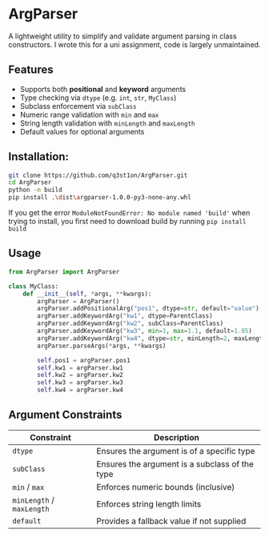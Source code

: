 # ArgParser

A lightweight utility to simplify and validate argument parsing in class constructors. I wrote this for a uni assignment, code is largely unmaintained.

## Features

- Supports both **positional** and **keyword** arguments
- Type checking via `dtype` (e.g. `int`, `str`, `MyClass`)
- Subclass enforcement via `subClass`
- Numeric range validation with `min` and `max`
- String length validation with `minLength` and `maxLength`
- Default values for optional arguments

## Installation:

```bash
git clone https://github.com/q3st1on/ArgParser.git
cd ArgParser
python -m build
pip install .\dist\argparser-1.0.0-py3-none-any.whl
```
If you get the error `ModuleNotFoundError: No module named 'build'` when trying to install, you first need to download build by running `pip install build`

## Usage

```python
from ArgParser import ArgParser

class MyClass:
    def __init__(self, *args, **kwargs):
        argParser = ArgParser()
        argParser.addPositionalArg("pos1", dtype=str, default="value")
        argParser.addKeywordArg("kw1", dtype=ParentClass)
        argParser.addKeywordArg("kw2", subClass=ParentClass)
        argParser.addKeywordArg("kw3", min=1, max=1.1, default=1.05)
        argParser.addKeywordArg("kw4", dtype=str, minLength=2, maxLength=4, default="str")
        argParser.parseArgs(*args, **kwargs)

        self.pos1 = argParser.pos1
        self.kw1 = argParser.kw1
        self.kw2 = argParser.kw2
        self.kw3 = argParser.kw3
        self.kw4 = argParser.kw4
```

## Argument Constraints

| Constraint                | Description                                    |
| ------------------------- | ---------------------------------------------- |
| `dtype`                   | Ensures the argument is of a specific type     |
| `subClass`                | Ensures the argument is a subclass of the type |
| `min` / `max`             | Enforces numeric bounds (inclusive)            |
| `minLength` / `maxLength` | Enforces string length limits                  |
| `default`                 | Provides a fallback value if not supplied      |

